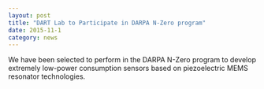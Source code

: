 ```yaml
---
layout: post
title: "DART Lab to Participate in DARPA N-Zero program"
date: 2015-11-1
category: news
---
```

We have been selected to perform in the DARPA N-Zero program to develop extremely low-power consumption sensors based on piezoelectric MEMS resonator technologies.
